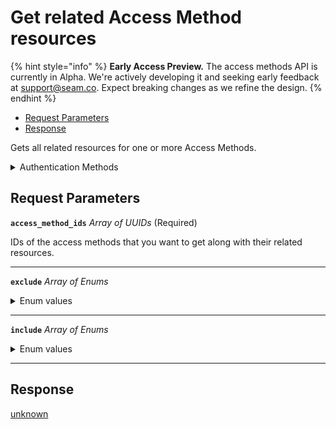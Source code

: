 # Get related Access Method resources
{% hint style="info" %}
**Early Access Preview.** The access methods API is currently in Alpha. We're actively developing it and seeking early feedback at [support@seam.co](mailto:support@seam.co). Expect breaking changes as we refine the design.
{% endhint %}

- [Request Parameters](#request-parameters)
- [Response](#response)

Gets all related resources for one or more Access Methods.


<details>

<summary>Authentication Methods</summary>

- API key
- Client session token
- Personal access token
  <br>Must also include the `seam-workspace` header in the request.

To learn more, see [Authentication](https://docs.seam.co/latest/api/authentication).
</details>

## Request Parameters

**`access_method_ids`** *Array* *of UUIDs* (Required)

IDs of the access methods that you want to get along with their related resources.

---

**`exclude`** *Array* *of Enums*
<details>

<summary>Enum values</summary>

Possible enum values:
- <code>spaces</code>
- <code>devices</code>
- <code>acs_entrances</code>
- <code>access_grants</code>
- <code>access_methods</code>
- <code>instant_keys</code>
- <code>client_sessions</code>
- <code>acs_credentials</code>
</details>

---

**`include`** *Array* *of Enums*
<details>

<summary>Enum values</summary>

Possible enum values:
- <code>spaces</code>
- <code>devices</code>
- <code>acs_entrances</code>
- <code>access_grants</code>
- <code>access_methods</code>
- <code>instant_keys</code>
- <code>client_sessions</code>
- <code>acs_credentials</code>
</details>

---


## Response

[unknown](./)

